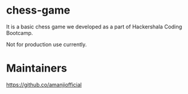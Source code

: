 # chess-game

It is a basic chess game we developed as a part of Hackershala Coding Bootcamp.

Not for production use currently.


# Maintainers

https://github.co/amanjiofficial